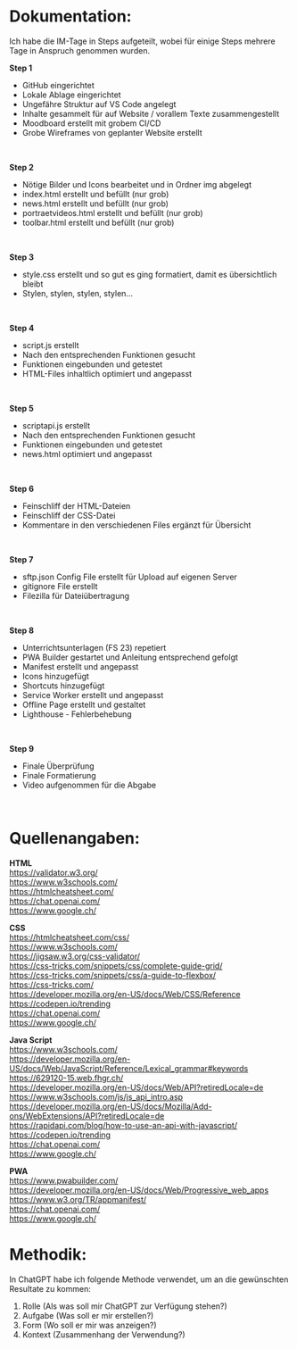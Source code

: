  # Dokumentation:
 Ich habe die IM-Tage in Steps aufgeteilt, wobei für einige Steps mehrere Tage in Anspruch genommen wurden.
 <br>

**Step 1**
- GitHub eingerichtet
- Lokale Ablage eingerichtet
- Ungefähre Struktur auf VS Code angelegt
- Inhalte gesammelt für auf Website / vorallem Texte zusammengestellt
- Moodboard erstellt mit grobem CI/CD
- Grobe Wireframes von geplanter Website erstellt
<br>

**Step 2**
- Nötige Bilder und Icons bearbeitet und in Ordner img abgelegt
- index.html erstellt und befüllt (nur grob)
- news.html erstellt und befüllt (nur grob)
- portraetvideos.html erstellt und befüllt (nur grob)
- toolbar.html erstellt und befüllt (nur grob)
<br>

**Step 3**
- style.css erstellt und so gut es ging formatiert, damit es übersichtlich bleibt
- Stylen, stylen, stylen, stylen...
<br>

**Step 4**
- script.js erstellt
- Nach den entsprechenden Funktionen gesucht
- Funktionen eingebunden und getestet
- HTML-Files inhaltlich optimiert und angepasst
<br>

**Step 5**
- scriptapi.js erstellt
- Nach den entsprechenden Funktionen gesucht
- Funktionen eingebunden und getestet
- news.html optimiert und angepasst
<br>

**Step 6**
- Feinschliff der HTML-Dateien
- Feinschliff der CSS-Datei
- Kommentare in den verschiedenen Files ergänzt für Übersicht
<br>

**Step 7**
- sftp.json Config File erstellt für Upload auf eigenen Server
- gitignore File erstellt
- Filezilla für Dateiübertragung
<br>

**Step 8**
- Unterrichtsunterlagen (FS 23) repetiert
- PWA Builder gestartet und Anleitung entsprechend gefolgt
- Manifest erstellt und angepasst
- Icons hinzugefügt
- Shortcuts hinzugefügt
- Service Worker erstellt und angepasst
- Offline Page erstellt und gestaltet
- Lighthouse - Fehlerbehebung
<br>

**Step 9**
- Finale Überprüfung
- Finale Formatierung
- Video aufgenommen für die Abgabe
<br>

# Quellenangaben:

 **HTML**
 <br>
 https://validator.w3.org/
 <br>
 https://www.w3schools.com/
 <br>
 https://htmlcheatsheet.com/
 <br>
 https://chat.openai.com/
 <br>
 https://www.google.ch/
 <br>

**CSS**
 <br>
 https://htmlcheatsheet.com/css/
 <br>
 https://www.w3schools.com/
 <br>
 https://jigsaw.w3.org/css-validator/
 <br>
 https://css-tricks.com/snippets/css/complete-guide-grid/
 <br>
 https://css-tricks.com/snippets/css/a-guide-to-flexbox/
 <br>
 https://css-tricks.com/
 <br>
 https://developer.mozilla.org/en-US/docs/Web/CSS/Reference
 <br>
 https://codepen.io/trending
 <br>
 https://chat.openai.com/
 <br>
 https://www.google.ch/
 <br>

**Java Script**
 <br>
 https://www.w3schools.com/
 <br>
 https://developer.mozilla.org/en-US/docs/Web/JavaScript/Reference/Lexical_grammar#keywords
 <br>
 https://629120-15.web.fhgr.ch/
 <br>
 https://developer.mozilla.org/en-US/docs/Web/API?retiredLocale=de
 <br>
 https://www.w3schools.com/js/js_api_intro.asp
 <br>
 https://developer.mozilla.org/en-US/docs/Mozilla/Add-ons/WebExtensions/API?retiredLocale=de
 <br>
 https://rapidapi.com/blog/how-to-use-an-api-with-javascript/
 <br>
 https://codepen.io/trending
 <br>
 https://chat.openai.com/
 <br>
 https://www.google.ch/
 <br>

 **PWA**
<br>
 https://www.pwabuilder.com/
<br>
 https://developer.mozilla.org/en-US/docs/Web/Progressive_web_apps
<br>
 https://www.w3.org/TR/appmanifest/
<br>
 https://chat.openai.com/
 <br>
 https://www.google.ch/
 <br>

 # Methodik:
 In ChatGPT habe ich folgende Methode verwendet, um an die gewünschten Resultate zu kommen:
 1. Rolle (Als was soll mir ChatGPT zur Verfügung stehen?)
 2. Aufgabe (Was soll er mir erstellen?)
 3. Form (Wo soll er mir was anzeigen?)
 4. Kontext (Zusammenhang der Verwendung?)

